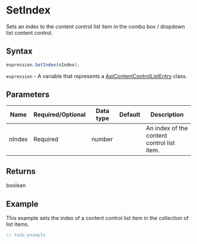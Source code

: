 # SetIndex

Sets an index to the content control list item in the combo box / dropdown list content control.

## Syntax

```javascript
expression.SetIndex(nIndex);
```

`expression` - A variable that represents a [ApiContentControlListEntry](../ApiContentControlListEntry.md) class.

## Parameters

| **Name** | **Required/Optional** | **Data type** | **Default** | **Description** |
| ------------- | ------------- | ------------- | ------------- | ------------- |
| nIndex | Required | number |  | An index of the content control list item. |

## Returns

boolean

## Example

This example sets the index of a content control list item in the collection of list items.

```javascript editor-docx
// todo_example
```
